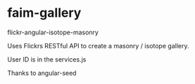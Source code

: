 faim-gallery
============

flickr-angular-isotope-masonry

Uses Flickrs RESTful API to create a masonry / isotope gallery.

User ID is in the services.js

Thanks to angular-seed
